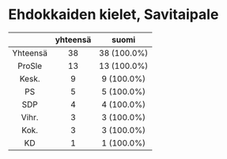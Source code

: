 # Ehdokkaiden kielet, Savitaipale

| |yhteensä|suomi|
|:---:|:---:|:---:|
|Yhteensä|38|38 (100.0%)|
|ProSle|13|13 (100.0%)|
|Kesk.|9|9 (100.0%)|
|PS|5|5 (100.0%)|
|SDP|4|4 (100.0%)|
|Vihr.|3|3 (100.0%)|
|Kok.|3|3 (100.0%)|
|KD|1|1 (100.0%)|

